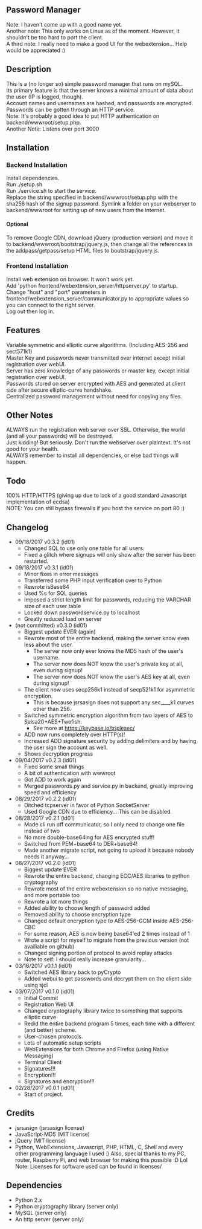 ## Password Manager
Note: I haven't come up with a good name yet.  
Another note: This only works on Linux as of the moment. However, it shouldn't be too hard to port the client.  
A third note: I really need to make a good UI for the webextension... Help would be appreciated :)  

## Description
This is a (no longer so) simple password manager that runs on mySQL.  
Its primary feature is that the server knows a minimal amount of data about the user (IP is logged, though).  
Account names and usernames are hashed, and passwords are encrypted.  
Passwords can be gotten through an HTTP service.  
Note: It's probably a good idea to put HTTP authentication on backend/wwwroot/setup.php.  
Another Note: Listens over port 3000  

## Installation
### Backend Installation
Install dependencies.  
Run ./setup.sh  
Run ./service.sh to start the service.  
Replace the string specified in backend/wwwroot/setup.php with the sha256 hash of the signup password.
Symlink a folder on your webserver to backend/wwwroot for setting up of new users from the internet.  
#### Optional
To remove Google CDN, download jQuery (production version) and move it to backend/wwwroot/bootstrap/jquery.js, then change
all the references in the addpass/getpass/setup HTML files to bootstrap/jquery.js.  

### Frontend Installation
Install web extension on browser. It won't work yet.  
Add 'python frontend/webextension_server/httpserver.py' to startup.  
Change "host" and "port" parameters in frontend/webextension_server/communicator.py 
to appropriate values so you can connect to the right server.  
Log out then log in.  

## Features
Variable symmetric and elliptic curve algorithms. (Including AES-256 and sect571k1)  
Master Key and passwords never transmitted over internet except initial registration over webUI.  
Server has zero knowledge of any passwords or master key, except initial registration over webUI.  
Passwords stored on server encrypted with AES and generated at client side after secure elliptic-curve handshake.  
Centralized password management without need for copying any files.  

## Other Notes
ALWAYS run the registration web server over SSL. Otherwise, the world (and all your passwords) will be destroyed.  
Just kidding! But seriously. Don't run the webserver over plaintext. It's not good for your health.  
ALWAYS remember to install all dependencies, or else bad things will happen.  

## Todo
100% HTTP/HTTPS (giving up due to lack of a good standard Javascript implementation of ecdsa)  
NOTE: You can still bypass firewalls if you host the service on port 80 :)  

## Changelog
* 09/18/2017 v0.3.2 (id01)  
	* Changed SQL to use only one table for all users.  
	* Fixed a glitch where signups will only show after the server has been restarted.  
* 09/18/2017 v0.3.1 (id01)  
	* Minor fixes in error messages  
	* Transferred some PHP input verification over to Python  
	* Rewrote isBase64  
	* Used %s for SQL queries  
	* Imposed a strict length limit for passwords, reducing the VARCHAR size of each user table  
	* Locked down passwordservice.py to localhost  
	* Greatly reduced load on server  
* (not committed) v0.3.0 (id01)  
	* Biggest update EVER (again)  
	* Rewrote most of the entire backend, making the server know even less about the user.  
		* The server now only ever knows the MD5 hash of the user's username.  
		* The server now does NOT know the user's private key at all, even during signup!  
		* The server now does NOT know the user's AES key at all, even during signup!  
	* The client now uses secp256k1 instead of secp521k1 for asymmetric encryption.  
		* This is because jsrsasign does not support any sec____k1 curves other than 256.  
	* Switched symmetric encryption algorithm from two layers of AES to Salsa20+AES+Twofish.  
		* See more at https://keybase.io/triplesec/  
	* ADD now runs completely over HTTP(s)!  
	* Increased ADD signature security by adding delimiters and by having the user sign the account as well.  
	* Shows decryption progress  
* 09/04/2017 v0.2.3 (id01)  
	* Fixed some small things  
	* A bit of authentication with wwwroot  
	* Got ADD to work again  
	* Merged passwords.py and service.py in backend, greatly improving speed and efficiency  
* 08/29/2017 v0.2.2 (id01)  
	* Ditched tcpserver in favor of Python SocketServer  
	* Used Google CDN due to efficiency... This can be disabled.  
* 08/28/2017 v0.2.1 (id01)  
	* Made cli run off communicator, so I only need to change one file instead of two  
	* No more double-base64ing for AES encrypted stuff!  
	* Switched from PEM+base64 to DER+base64!  
	* Made another migrate script, not going to upload it because nobody needs it anyway...  
* 08/27/2017 v0.2.0 (id01)  
	* Biggest update EVER  
	* Rewrote the entire backend, changing ECC/AES libraries to python cryptography  
	* Rewrote most of the entire webextension so no native messaging, and more portable too  
	* Rewrote a lot more things  
	* Added ability to choose length of password added  
	* Removed ability to choose encryption type  
	* Changed default encryption type to AES-256-GCM inside AES-256-CBC  
	* For some reason, AES is now being base64'ed 2 times instead of 1  
	* Wrote a script for myself to migrate from the previous version (not availiable on github)  
	* Changed signing portion of protocol to avoid replay attacks  
	* Note to self: I should really increase granularity...  
* 03/16/2017 v0.1.1 (id01)  
	* Switched AES library back to pyCrypto  
	* Added webui to get passwords and decrypt them on the client side using sjcl  
* 03/07/2017 v0.1.0 (id01)  
	* Initial Commit  
	* Registration Web UI  
	* Changed cryptography library twice to something that supports elliptic curve  
	* Redid the entire backend program 5 times, each time with a different (and better) scheme.  
	* User-chosen protocols.  
	* Lots of automatic setup scripts  
	* WebExtensions for both Chrome and Firefox (using Native Messaging)  
	* Terminal Client  
	* Signatures!!!  
	* Encryption!!!  
	* Signatures and encryption!!!  
* 02/28/2017 v0.0.1 (id01)  
	* Start of project.  

## Credits
* jsrsasign (jsrsasign license)  
* JavaScript-MD5 (MIT license)  
* jQuery (MIT license)  
* Python, WebExtensions, Javascript, PHP, HTML, C, Shell and every other programming language I used :)
 Also, special thanks to my PC, router, Raspberry Pi, and web browser for making this possible :D Lol
Note: Licenses for software used can be found in licenses/

## Dependencies
* Python 2.x  
* Python cryptography library (server only)  
* MySQL (server only)  
* An http server (server only)  
